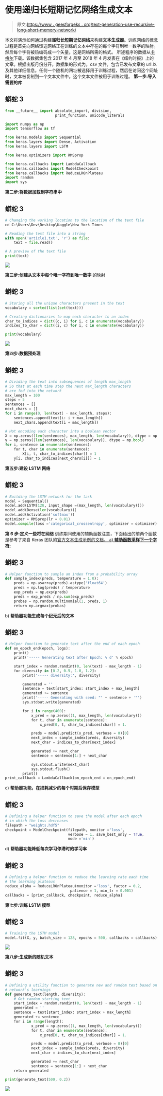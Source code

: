 # 使用递归长短期记忆网络生成文本

> 原文:[https://www . geesforgeks . org/text-generation-use-recursive-long-short-memory-network/](https://www.geeksforgeeks.org/text-generation-using-recurrent-long-short-term-memory-network/)

本文将演示如何通过构建**递归长短期记忆网络**来构建**文本生成器**。训练网络的概念过程是首先向网络馈送网络正在训练的文本中存在的每个字符到唯一数字的映射。然后每个字符被热编码成一个矢量，这是网络所需的格式。
所述程序的数据从[卡格尔](https://www.kaggle.com/aashita/nyt-comments)下载。该数据集包含 2017 年 4 月至 2018 年 4 月发表在《纽约时报》上的文章。根据出版月份分开。数据集的形式为。csv 文件，包含已发布文章的 url 以及其他详细信息。任何一个随机的网址被选择用于训练过程，然后在访问这个网址时，文本被复制到一个文本文件中，这个文本文件被用于训练过程。
**第一步:导入需要的库**

## 蟒蛇 3

```py
from __future__ import absolute_import, division,
                       print_function, unicode_literals

import numpy as np
import tensorflow as tf

from keras.models import Sequential
from keras.layers import Dense, Activation
from keras.layers import LSTM

from keras.optimizers import RMSprop

from keras.callbacks import LambdaCallback
from keras.callbacks import ModelCheckpoint
from keras.callbacks import ReduceLROnPlateau
import random
import sys
```

**第二步:将数据加载到字符串中**

## 蟒蛇 3

```py
# Changing the working location to the location of the text file
cd C:\Users\Dev\Desktop\Kaggle\New York Times

# Reading the text file into a string
with open('article1.txt', 'r') as file:
    text = file.read()

# A preview of the text file   
print(text)
```

![](img/980b5b917f58d52bf060e2ff7df60b4e.png)

**第三步:创建从文本中每个唯一字符到唯一数字**
的映射

## 蟒蛇 3

```py
# Storing all the unique characters present in the text
vocabulary = sorted(list(set(text)))

# Creating dictionaries to map each character to an index
char_to_indices = dict((c, i) for i, c in enumerate(vocabulary))
indices_to_char = dict((i, c) for i, c in enumerate(vocabulary))

print(vocabulary)
```

![](img/9b773b08e1d9e274bc7c2dc45990be98.png)

**第四步:数据预处理**

## 蟒蛇 3

```py
# Dividing the text into subsequences of length max_length
# So that at each time step the next max_length characters
# are fed into the network
max_length = 100
steps = 5
sentences = []
next_chars = []
for i in range(0, len(text) - max_length, steps):
    sentences.append(text[i: i + max_length])
    next_chars.append(text[i + max_length])

# Hot encoding each character into a boolean vector
X = np.zeros((len(sentences), max_length, len(vocabulary)), dtype = np.bool)
y = np.zeros((len(sentences), len(vocabulary)), dtype = np.bool)
for i, sentence in enumerate(sentences):
    for t, char in enumerate(sentence):
        X[i, t, char_to_indices[char]] = 1
    y[i, char_to_indices[next_chars[i]]] = 1
```

**第五步:建设 LSTM 网络**

## 蟒蛇 3

```py
# Building the LSTM network for the task
model = Sequential()
model.add(LSTM(128, input_shape =(max_length, len(vocabulary))))
model.add(Dense(len(vocabulary)))
model.add(Activation('softmax'))
optimizer = RMSprop(lr = 0.01)
model.compile(loss ='categorical_crossentropy', optimizer = optimizer)
```

**第 6 步:定义一些将在网络**
训练期间使用的辅助函数注意，下面给出的前两个函数是参考了来自 Keras 团队的[官方文本生成示例的文档。
a) **辅助函数采样下一个字符:**](https://github.com/keras-team/keras/blob/master/examples/lstm_text_generation.py) 

## 蟒蛇 3

```py
# Helper function to sample an index from a probability array
def sample_index(preds, temperature = 1.0):
    preds = np.asarray(preds).astype('float64')
    preds = np.log(preds) / temperature
    exp_preds = np.exp(preds)
    preds = exp_preds / np.sum(exp_preds)
    probas = np.random.multinomial(1, preds, 1)
    return np.argmax(probas)
```

b) **帮助器功能生成每个纪元后的文本**

## 蟒蛇 3

```py
# Helper function to generate text after the end of each epoch
def on_epoch_end(epoch, logs):
    print()
    print('----- Generating text after Epoch: % d' % epoch)

    start_index = random.randint(0, len(text) - max_length - 1)
    for diversity in [0.2, 0.5, 1.0, 1.2]:
        print('----- diversity:', diversity)

        generated = ''
        sentence = text[start_index: start_index + max_length]
        generated += sentence
        print('----- Generating with seed: "' + sentence + '"')
        sys.stdout.write(generated)

        for i in range(400):
            x_pred = np.zeros((1, max_length, len(vocabulary)))
            for t, char in enumerate(sentence):
                x_pred[0, t, char_to_indices[char]] = 1.

            preds = model.predict(x_pred, verbose = 0)[0]
            next_index = sample_index(preds, diversity)
            next_char = indices_to_char[next_index]

            generated += next_char
            sentence = sentence[1:] + next_char

            sys.stdout.write(next_char)
            sys.stdout.flush()
        print()
print_callback = LambdaCallback(on_epoch_end = on_epoch_end)
```

c) **帮助器功能，在损耗减少的每个时期后保存模型**

## 蟒蛇 3

```py
# Defining a helper function to save the model after each epoch
# in which the loss decreases
filepath = "weights.hdf5"
checkpoint = ModelCheckpoint(filepath, monitor ='loss',
                             verbose = 1, save_best_only = True,
                             mode ='min')
```

d) **帮助器功能降低每次学习停滞时的学习率**

## 蟒蛇 3

```py
# Defining a helper function to reduce the learning rate each time
# the learning plateaus
reduce_alpha = ReduceLROnPlateau(monitor ='loss', factor = 0.2,
                              patience = 1, min_lr = 0.001)
callbacks = [print_callback, checkpoint, reduce_alpha]
```

**第七步:训练 LSTM 模型**

## 蟒蛇 3

```py
# Training the LSTM model
model.fit(X, y, batch_size = 128, epochs = 500, callbacks = callbacks)
```

![](img/b369ab532de87af3335c07ad3c937ad6.png)

**第八步:生成新的随机文本**

## 蟒蛇 3

```py
# Defining a utility function to generate new and random text based on the
# network's learnings
def generate_text(length, diversity):
    # Get random starting text
    start_index = random.randint(0, len(text) - max_length - 1)
    generated = ''
    sentence = text[start_index: start_index + max_length]
    generated += sentence
    for i in range(length):
            x_pred = np.zeros((1, max_length, len(vocabulary)))
            for t, char in enumerate(sentence):
                x_pred[0, t, char_to_indices[char]] = 1.

            preds = model.predict(x_pred, verbose = 0)[0]
            next_index = sample_index(preds, diversity)
            next_char = indices_to_char[next_index]

            generated += next_char
            sentence = sentence[1:] + next_char
    return generated

print(generate_text(500, 0.2))
```

![](img/b53443252a4f141df3affa060330477a.png)